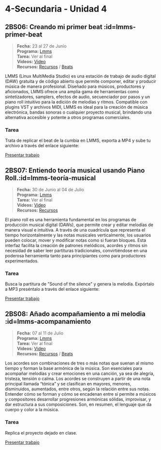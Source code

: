 # 4-Secundaria - Unidad 4

## 2BS06: Creando mi primer beat :id=lmms-primer-beat

> <i class="bi bi-calendar"></i> **Fecha:** 23 al 27 de Junio<br><i class="bi bi-window-desktop"></i> **Programa:** [Lmms](https://lmms.io/)<br><i class="bi bi-calendar-check"></i> **Tarea:** Ver al final<br><i class="bi bi-play-btn"></i> **Videos:** [Video](https://www.youtube.com/watch?v=pZA11h8YQPk)<br><i class="bi bi-briefcase"></i> **Recursos:** [Recursos](https://drive.google.com/drive/folders/19UQ_kuY8V0xU3Kd8aMDtbcXS7qQDOJ98?usp=sharing) / [Beats](https://wambox.net/beats-rhythms/)

LMMS (Linux MultiMedia Studio) es una estación de trabajo de audio digital (DAW) gratuita y de código abierto que permite componer, editar y producir música de manera profesional. Diseñado para músicos, productores y aficionados, LMMS ofrece una amplia gama de herramientas como sintetizadores, samplers, efectos de audio, secuenciador por pasos y un piano roll intuitivo para la edición de melodías y ritmos. Compatible con plugins VST y archivos MIDI, LMMS es ideal para la creación de música electrónica, bandas sonoras o cualquier proyecto musical, brindando una alternativa accesible y potente a otros programas comerciales.

### Tarea

Trata de replicar el beat de la cumbia en LMMS, exporta a MP4 y sube tu archivo a través del enlace siguiente:

<a class="work-present" href="https://mariareinista-my.sharepoint.com/:f:/g/personal/admin_mrc_edu_pe/Em6VxACq5BtIuvhIfci5ZEYBXJgwkPuiaUiC6IldPOKc_w">
<i class="bi bi-file-earmark-plus icon"></i> Presentar trabajo 
</a>

## 2BS07: Entiendo teoría musical usando Piano Roll.:id=lmms-teoría-musical

> <i class="bi bi-calendar"></i> **Fecha:** 30 de Junio al 04 de Julio<br><i class="bi bi-window-desktop"></i> **Programa:** [Lmms](https://lmms.io/)<br><i class="bi bi-calendar-check"></i> **Tarea:** Ver al final<br><i class="bi bi-play-btn"></i> **Videos:** [Video](https://www.youtube.com/watch?v=JLpELpY1r0s)<br><i class="bi bi-briefcase"></i> **Recursos:** [Recursos](https://drive.google.com/drive/folders/19UQ_kuY8V0xU3Kd8aMDtbcXS7qQDOJ98?usp=sharing)

El piano roll es una herramienta fundamental en los programas de producción musical digital (DAWs), que permite crear y editar melodías de manera visual e intuitiva. A través de una cuadrícula que representa el tiempo horizontalmente y las notas musicales verticalmente, los usuarios pueden colocar, mover y modificar notas como si fueran bloques. Esta interfaz facilita la creación de patrones melódicos, acordes y ritmos sin necesidad de saber leer partituras tradicionales, convirtiéndose en una poderosa herramienta tanto para principiantes como para productores experimentados.

### Tarea

Busca la partitura de "Sound of the silence" y genera la melodía. Expórtalo a MP3 preséntalo a través del enlace siguiente:

<a class="work-present" href="https://mariareinista-my.sharepoint.com/:f:/g/personal/admin_mrc_edu_pe/En40ngYSBcBHjWz7i0dY0bEB3xwzF4bkQTZzuF2l8EZYiA">
<i class="bi bi-file-earmark-plus icon"></i> Presentar trabajo 
</a>

<div class="currentTheme">

## 2BS08: Añado acompañamiento a mi melodia :id=lmms-acompanamiento

> <i class="bi bi-calendar"></i> **Fecha:** 07 al 11 de Julio<br><i class="bi bi-window-desktop"></i> **Programa:** [Lmms](https://lmms.io/)<br><i class="bi bi-calendar-check"></i> **Tarea:** Ver al final<br><i class="bi bi-play-btn"></i> **Videos:** [Video](https://www.youtube.com/watch?v=JLpELpY1r0s)<br><i class="bi bi-briefcase"></i> **Recursos:** [Recursos](https://drive.google.com/drive/folders/19UQ_kuY8V0xU3Kd8aMDtbcXS7qQDOJ98?usp=sharing) / [Beats](https://wambox.net/beats-rhythms/)

Los acordes son combinaciones de tres o más notas que suenan al mismo tiempo y forman la base armónica de la música. Son esenciales para acompañar melodías y crear emociones en una canción, ya sea de alegría, tristeza, tensión o calma. Los acordes se construyen a partir de una nota principal llamada “tónica” y se clasifican en mayores, menores, disminuidos, aumentados, entre otros, según la relación entre sus notas. Entender cómo se forman y cómo se encadenan entre sí permite a músicos y compositores desarrollar progresiones armónicas sólidas, improvisar, y dar estructura a sus composiciones. Son, en resumen, el lenguaje que da cuerpo y color a la música.

### Tarea

Replica el proyecto dejado en clase.

<a class="work-present" href="https://mariareinista-my.sharepoint.com/:f:/g/personal/admin_mrc_edu_pe/EqOE1JyxERZKirNtzFNBE18Bd3-R8EOJmmp_imdIxFHCEw">
<i class="bi bi-file-earmark-plus icon"></i> Presentar trabajo 
</a>

</div>